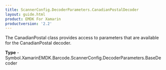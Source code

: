 ```yaml
---
title: ScannerConfig.DecoderParameters.CanadianPostalDecoder
layout: guide.html
product: EMDK For Xamarin
productversion: '2.2'
---
```

The CanadianPostal class provides access to parameters that are available for the CanadianPostal decoder.

**Type** - Symbol.XamarinEMDK.Barcode.ScannerConfig.DecoderParameters.BaseDecoder








